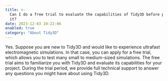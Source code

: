 ```yaml
---
title: >-
  Can I do a free trial to evaluate the capabilities of Tidy3D before purchasing
  it?
date: 2023-12-03 10:22:06
enabled: true
category: "About Tidy3D"
---
```

Yes. Suppose you are new to Tidy3D and would like to experience ultrafast electromagnetic simulations. In that case, you can apply for a free trial, which allows you to test many small to medium-sized simulations. The free trial aims to familiarize you with Tidy3D and evaluate its capabilities for your project. During the trial period, we provide full technical support to answer any questions you might have about using Tidy3D.
